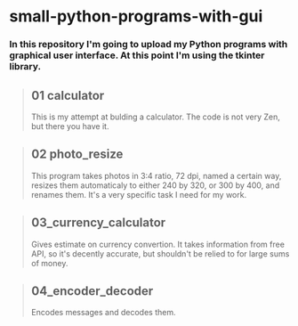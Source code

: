 # small-python-programs-with-gui

### In this repository I'm going to upload my **Python** programs with graphical user interface. At this point I'm using the tkinter library.  


> ## 01 calculator  
>
> This is my attempt at bulding a calculator. The code is not very Zen, but there you have it.  
  
> ## 02 photo_resize
>
> This program takes photos in 3:4 ratio, 72 dpi, named a certain way, resizes them automaticaly to either 240 by 320, or 300 by 400, and renames them. It's a very specific task I need for my work.

> ## 03_currency_calculator
>
> Gives estimate on currency convertion. It takes information from free API, so it's decently accurate, but shouldn't be relied to for large sums of money.

> ## 04_encoder_decoder
>
> Encodes messages and decodes them.
